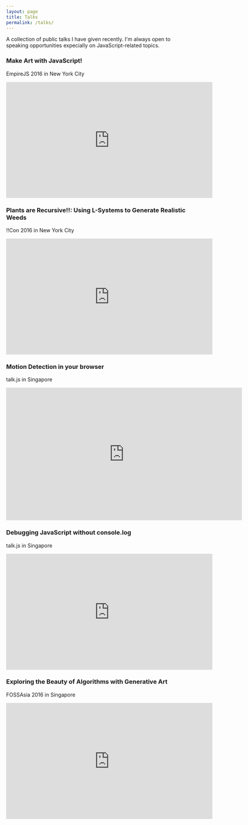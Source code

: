 ```yaml
---
layout: page
title: Talks
permalink: /talks/
---
```


A collection of public talks I have given recently. I'm always open to speaking opportunities expecially on JavaScript-related topics. 

### Make Art with JavaScript!
EmpireJS 2016 in New York City
<iframe width="560" height="315" src="https://www.youtube.com/embed/HiCK8e1ElRQ" frameborder="0" allowfullscreen></iframe>

### Plants are Recursive!!: Using L-Systems to Generate Realistic Weeds
!!Con 2016 in New York City
<iframe width="560" height="315" src="https://www.youtube.com/embed/0eXg4B1feOY" frameborder="0" allowfullscreen></iframe>

### Motion Detection in your browser
talk.js in Singapore
<iframe src="https://player.vimeo.com/video/162850944" width="640" height="360" frameborder="0" webkitallowfullscreen mozallowfullscreen allowfullscreen></iframe>

### Debugging JavaScript without console.log
talk.js in Singapore
<iframe width="560" height="315" src="https://www.youtube.com/embed/1hhqxFYBhcs" frameborder="0" allowfullscreen></iframe>

### Exploring the Beauty of Algorithms with Generative Art
FOSSAsia 2016 in Singapore
<iframe width="560" height="315" src="https://www.youtube.com/embed/Y1bPsh1mFUI" frameborder="0" allowfullscreen></iframe>



